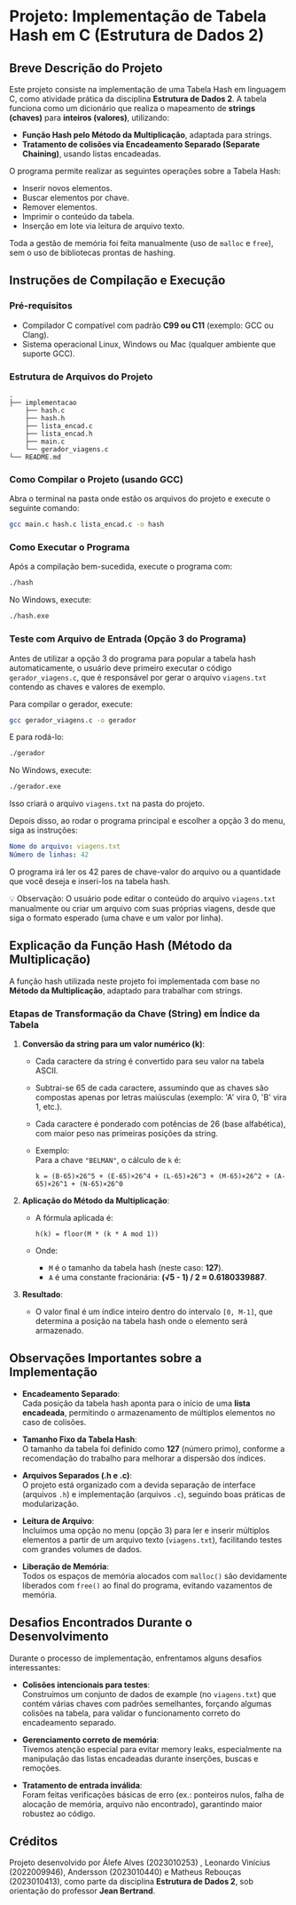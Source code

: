 # Projeto: Implementação de Tabela Hash em C (Estrutura de Dados 2)

## Breve Descrição do Projeto

Este projeto consiste na implementação de uma Tabela Hash em linguagem C, como atividade prática da disciplina **Estrutura de Dados 2**. A tabela funciona como um dicionário que realiza o mapeamento de **strings (chaves)** para **inteiros (valores)**, utilizando:

- **Função Hash pelo Método da Multiplicação**, adaptada para strings.
- **Tratamento de colisões via Encadeamento Separado (Separate Chaining)**, usando listas encadeadas.

O programa permite realizar as seguintes operações sobre a Tabela Hash:

- Inserir novos elementos.
- Buscar elementos por chave.
- Remover elementos.
- Imprimir o conteúdo da tabela.
- Inserção em lote via leitura de arquivo texto.

Toda a gestão de memória foi feita manualmente (uso de `malloc` e `free`), sem o uso de bibliotecas prontas de hashing.

## Instruções de Compilação e Execução

### Pré-requisitos

- Compilador C compatível com padrão **C99 ou C11** (exemplo: GCC ou Clang).
- Sistema operacional Linux, Windows ou Mac (qualquer ambiente que suporte GCC).

### Estrutura de Arquivos do Projeto

```
.
├── implementacao
    ├── hash.c
    ├── hash.h
    ├── lista_encad.c
    ├── lista_encad.h
    ├── main.c
    └── gerador_viagens.c
└── README.md
```

### Como Compilar o Projeto (usando GCC)

Abra o terminal na pasta onde estão os arquivos do projeto e execute o seguinte comando:

```bash
gcc main.c hash.c lista_encad.c -o hash
```

### Como Executar o Programa

Após a compilação bem-sucedida, execute o programa com:

```bash
./hash
```

No Windows, execute:

```bash
./hash.exe
```
### Teste com Arquivo de Entrada (Opção 3 do Programa)

Antes de utilizar a opção 3 do programa para popular a tabela hash automaticamente, o usuário deve primeiro executar o código `gerador_viagens.c`, que é responsável por gerar o arquivo `viagens.txt` contendo as chaves e valores de exemplo.

Para compilar o gerador, execute:

```bash
gcc gerador_viagens.c -o gerador
```

E para rodá-lo:

```bash
./gerador
```

No Windows, execute:

```bash
./gerador.exe
```

Isso criará o arquivo `viagens.txt` na pasta do projeto.

Depois disso, ao rodar o programa principal e escolher a opção 3 do menu, siga as instruções:

```yaml
Nome do arquivo: viagens.txt
Número de linhas: 42 
```
O programa irá ler os 42 pares de chave-valor do arquivo ou a quantidade que você deseja e inseri-los na tabela hash.

💡 Observação:
O usuário pode editar o conteúdo do arquivo `viagens.txt` manualmente ou criar um arquivo com suas próprias viagens, desde que siga o formato esperado (uma chave e um valor por linha).

## Explicação da Função Hash (Método da Multiplicação)

A função hash utilizada neste projeto foi implementada com base no **Método da Multiplicação**, adaptado para trabalhar com strings.

### Etapas de Transformação da Chave (String) em Índice da Tabela

1. **Conversão da string para um valor numérico (k)**:

   - Cada caractere da string é convertido para seu valor na tabela ASCII.
   - Subtrai-se 65 de cada caractere, assumindo que as chaves são compostas apenas por letras maiúsculas (exemplo: 'A' vira 0, 'B' vira 1, etc.).
   - Cada caractere é ponderado com potências de 26 (base alfabética), com maior peso nas primeiras posições da string.
   - Exemplo:  
     Para a chave `"BELMAN"`, o cálculo de `k` é:

     ```
     k = (B-65)×26^5 + (E-65)×26^4 + (L-65)×26^3 + (M-65)×26^2 + (A-65)×26^1 + (N-65)×26^0
     ```

2. **Aplicação do Método da Multiplicação**:

   - A fórmula aplicada é:

     ```
     h(k) = floor(M * (k * A mod 1))
     ```

   - Onde:
     - `M` é o tamanho da tabela hash (neste caso: **127**).
     - `A` é uma constante fracionária: **(√5 - 1) / 2 ≈ 0.6180339887**.

3. **Resultado**:
   - O valor final é um índice inteiro dentro do intervalo `[0, M-1]`, que determina a posição na tabela hash onde o elemento será armazenado.

## Observações Importantes sobre a Implementação

- **Encadeamento Separado**:  
  Cada posição da tabela hash aponta para o início de uma **lista encadeada**, permitindo o armazenamento de múltiplos elementos no caso de colisões.

- **Tamanho Fixo da Tabela Hash**:  
  O tamanho da tabela foi definido como **127** (número primo), conforme a recomendação do trabalho para melhorar a dispersão dos índices.

- **Arquivos Separados (.h e .c)**:  
  O projeto está organizado com a devida separação de interface (arquivos `.h`) e implementação (arquivos `.c`), seguindo boas práticas de modularização.

- **Leitura de Arquivo**:  
  Incluímos uma opção no menu (opção 3) para ler e inserir múltiplos elementos a partir de um arquivo texto (`viagens.txt`), facilitando testes com grandes volumes de dados.

- **Liberação de Memória**:  
  Todos os espaços de memória alocados com `malloc()` são devidamente liberados com `free()` ao final do programa, evitando vazamentos de memória.

## Desafios Encontrados Durante o Desenvolvimento

Durante o processo de implementação, enfrentamos alguns desafios interessantes:

- **Colisões intencionais para testes**:  
  Construímos um conjunto de dados de example (no `viagens.txt`) que contém várias chaves com padrões semelhantes, forçando algumas colisões na tabela, para validar o funcionamento correto do encadeamento separado.

- **Gerenciamento correto de memória**:  
  Tivemos atenção especial para evitar memory leaks, especialmente na manipulação das listas encadeadas durante inserções, buscas e remoções.

- **Tratamento de entrada inválida**:  
  Foram feitas verificações básicas de erro (ex.: ponteiros nulos, falha de alocação de memória, arquivo não encontrado), garantindo maior robustez ao código.

## Créditos

Projeto desenvolvido por Álefe Alves (2023010253) , Leonardo Vinícius (2022009946), Andersson (2023010440) e Matheus Rebouças (2023010413), como parte da disciplina **Estrutura de Dados 2**, sob orientação do professor **Jean Bertrand**.
